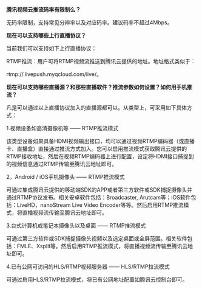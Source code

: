 **腾讯视频云推流码率有限制么？**

无码率限制，支持常见分辨率以及对应码率。建议码率不超过4Mbps。

**现在可以支持哪些上行直播协议？**

当前我们可以支持如下上行直播协议：

  RTMP推流：用户可将RTMP视频流推送到腾讯云提供的地址。地址格式类似于：
	
  rtmp://.livepush.myqcloud.com/live/。

**现在可以支持哪些直播源？和那些直播软件？推流参数如何设置？如何用手机推流？**

凡是可以通过以上直播协议加入的直播源都可以。从类型上，可采用如下具体方式：

1.视频设备如高清摄像机等 —— RTMP推流模式

该类型设备如果具备HDMI视频输出接口，均可以通过视频RTMP编码器（或直播卡、直播盒）直接通过推流方式加入。您可以启用推流模式获取腾讯云提供的RTMP接收地址，然后在视频RTMP编码器上进行配置，设定将HDMI接口捕捉到的视频信息通过RTMP传输至腾讯云地址即可。

2。Android / iOS手机摄像头 —— RTMP推流模式

可通过集成腾讯云提供的移动端SDK的APP或者第三方软件或SDK捕捉摄像头并通过RTMP协议发布。相关安卓软件包括：Broadcaster, Arutcam等；iOS软件包括：LiveHD，nanoStream Live Video Encoder等等。然后启用RTMP推流模式，将直播视频流传输至腾讯云地址即可。

3.台式计算机或笔记本摄像头以及桌面 —— RTMP推流模式

可通过第三方软件或SDK捕捉摄像头视频以及选定桌面或全屏范围。相关软件包括：FMLE、Xsplit等。然后启用RTMP推流模式，将直播视频流传输至腾讯云地址即可。

4.已有公网可访问的HLS/RTMP视频服务器 —— HLS/RTMP拉流模式

可通过启用HLS/RTMP拉流模式，将已有公网地址配置如腾讯云控制台即可。